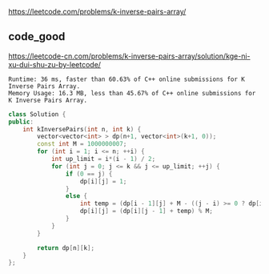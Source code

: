 
https://leetcode.com/problems/k-inverse-pairs-array/

## code_good

https://leetcode-cn.com/problems/k-inverse-pairs-array/solution/kge-ni-xu-dui-shu-zu-by-leetcode/

```
Runtime: 36 ms, faster than 60.63% of C++ online submissions for K Inverse Pairs Array.
Memory Usage: 16.3 MB, less than 45.67% of C++ online submissions for K Inverse Pairs Array.
```

```cpp
class Solution {
public:
    int kInversePairs(int n, int k) {
        vector<vector<int> > dp(n+1, vector<int>(k+1, 0));
        const int M = 1000000007;
        for (int i = 1; i <= n; ++i) {
            int up_limit = i*(i - 1) / 2;
            for (int j = 0; j <= k && j <= up_limit; ++j) {
                if (0 == j) {
                    dp[i][j] = 1;
                }
                else {
                    int temp = (dp[i - 1][j] + M - ((j - i) >= 0 ? dp[i - 1][j - i] : 0)) % M;
                    dp[i][j] = (dp[i][j - 1] + temp) % M;
                }
            }
        }

        return dp[n][k];
    }   
};
```